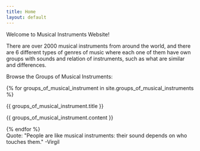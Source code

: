 ```yaml
---
title: Home
layout: default
---
```

<div class="center">Welcome to Musical Instruments Website!</div>

There are over 2000 musical instruments from around the world, and there are 6 different types of genres of music where each one of them have own groups with sounds and relation of instruments, such as what are similar and differences.

Browse the Groups of Musical Instruments:

{% for groups_of_musical_instrument in site.groups_of_musical_instruments %}
  <div class="h4">{{ groups_of_musical_instrument.title }}</div>
  <p>{{ groups_of_musical_instrument.content }}</p>
{% endfor %}

<div class="quote">Quote:
"People are like musical instruments: their sound depends on who touches them." -Virgil</div>
